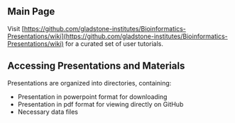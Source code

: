 ## Main Page
Visit [https://github.com/gladstone-institutes/Bioinformatics-Presentations/wiki](https://github.com/gladstone-institutes/Bioinformatics-Presentations/wiki) for a curated set of user tutorials.

## Accessing Presentations and Materials
Presentations are organized into directories, containing:
- Presentation in powerpoint format for downloading
- Presentation in pdf format for viewing directly on GitHub
- Necessary data files
